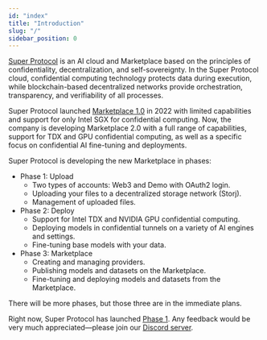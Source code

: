 ```yaml
---
id: "index"
title: "Introduction"
slug: "/"
sidebar_position: 0
---
```


[Super Protocol](https://superprotocol.com/) is an AI cloud and Marketplace based on the principles of confidentiality, decentralization, and self-sovereignty. In the Super Protocol cloud, confidential computing technology protects data during execution, while blockchain-based decentralized networks provide orchestration, transparency, and verifiability of all processes.

Super Protocol launched [Marketplace 1.0](https://marketplace.superprotocol.com/) in 2022 with limited capabilities and support for only Intel SGX for confidential computing. Now, the company is developing Marketplace 2.0 with a full range of capabilities, support for TDX and GPU confidential computing, as well as a specific focus on confidential AI fine-tuning and deployments.

Super Protocol is developing the new Marketplace in phases:

- Phase 1: Upload
    + Two types of accounts: Web3 and Demo with OAuth2 login.
    + Uploading your files to a decentralized storage network (Storj).
    + Management of uploaded files.
- Phase 2: Deploy
    + Support for Intel TDX and NVIDIA GPU confidential computing.
    + Deploying models in confidential tunnels on a variety of AI engines and settings.
    + Fine-tuning base models with your data.
- Phase 3: Marketplace
    + Creating and managing providers. 
    + Publishing models and datasets on the Marketplace.
    + Fine-tuning and deploying models and datasets from the Marketplace.

There will be more phases, but those three are in the immediate plans.

Right now, Super Protocol has launched [Phase 1](https://marketplace.superprotocol.com). Any feedback would be very much appreciated—please join our [Discord server](https://discord.gg/superprotocol).